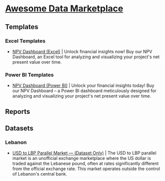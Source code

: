 # [Awesome Data Marketplace](https://letstalkdata.lemonsqueezy.com/)

## Templates
### Excel Templates
* [NPV Dashboard (Excel)](https://letstalkdata.lemonsqueezy.com/checkout?cart=13d329dc-f7d2-4692-95bc-d30bb6165fbf) | Unlock financial insights now! Buy our NPV Dashboard, an Excel tool for analyzing and visualizing your project's net present value over time.

### Power BI Templates
* [NPV Dashboard (Power BI)](https://letstalkdata.lemonsqueezy.com/checkout?cart=397ee188-c5d3-4234-b13f-65f08e3f8a2b) | Unlock your financial insights today! Buy our NPV Dashboard – a Power BI dashboard meticulously designed for analyzing and visualizing your project's net present value over time.

## Reports



## Datasets
### Lebanon
* [USD to LBP Parallel Market — (Dataset Only)](https://letstalkdata.lemonsqueezy.com/checkout?cart=2953c202-4aed-4d6b-af75-8bbda0f056f6) | The USD to LBP parallel market is an unofficial exchange marketplace where the US dollar is traded against the Lebanese pound, often at rates significantly different from the official exchange rate. This market operates outside the control of Lebanon's central bank.

